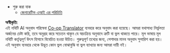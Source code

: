 <!--
CO_OP_TRANSLATOR_METADATA:
{
  "original_hash": "4d1335b77a62c821d972c35ef82c586a",
  "translation_date": "2025-05-20T11:28:37+00:00",
  "source_file": "docs/_sidebar.md",
  "language_code": "bn"
}
-->
- শুরু করা যাক
  - [জেনারেটিভ এআই এর পরিচিতি](../01-introduction-to-genai/README.md?WT.mc_id=academic-105485-koreyst)

**অস্বীকৃতি**:  
এই নথিটি AI অনুবাদ পরিষেবা [Co-op Translator](https://github.com/Azure/co-op-translator) ব্যবহার করে অনুবাদ করা হয়েছে। আমরা যথাসাধ্য নির্ভুলতা অর্জনের চেষ্টা করি, তবে অনুগ্রহ করে সচেতন থাকুন যে স্বয়ংক্রিয় অনুবাদে ত্রুটি বা ভুল থাকতে পারে। মূল ভাষায় মূল নথিটি কর্তৃত্বপূর্ণ উৎস হিসাবে বিবেচিত হওয়া উচিত। গুরুত্বপূর্ণ তথ্যের জন্য, পেশাদার মানব অনুবাদ সুপারিশ করা হয়। এই অনুবাদ ব্যবহার থেকে উদ্ভূত কোন ভুল বোঝাবুঝি বা ভুল ব্যাখ্যার জন্য আমরা দায়ী নই।